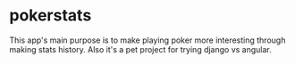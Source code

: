 # pokerstats
This app's main purpose is to make playing poker more interesting through making stats history. Also it's a pet project for trying django vs angular.
